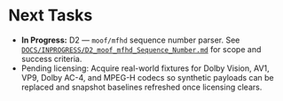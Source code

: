 # Next Tasks

- **In Progress:** D2 — `moof/mfhd` sequence number parser. See [`DOCS/INPROGRESS/D2_moof_mfhd_Sequence_Number.md`](D2_moof_mfhd_Sequence_Number.md) for scope and success criteria.
- Pending licensing: Acquire real-world fixtures for Dolby Vision, AV1, VP9, Dolby AC-4, and MPEG-H codecs so synthetic payloads can be replaced and snapshot baselines refreshed once licensing clears.
